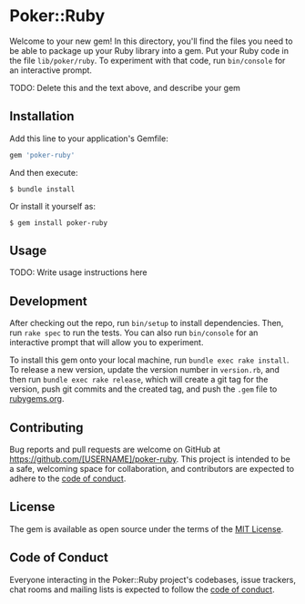 # Poker::Ruby

Welcome to your new gem! In this directory, you'll find the files you need to be able to package up your Ruby library into a gem. Put your Ruby code in the file `lib/poker/ruby`. To experiment with that code, run `bin/console` for an interactive prompt.

TODO: Delete this and the text above, and describe your gem

## Installation

Add this line to your application's Gemfile:

```ruby
gem 'poker-ruby'
```

And then execute:

    $ bundle install

Or install it yourself as:

    $ gem install poker-ruby

## Usage

TODO: Write usage instructions here

## Development

After checking out the repo, run `bin/setup` to install dependencies. Then, run `rake spec` to run the tests. You can also run `bin/console` for an interactive prompt that will allow you to experiment.

To install this gem onto your local machine, run `bundle exec rake install`. To release a new version, update the version number in `version.rb`, and then run `bundle exec rake release`, which will create a git tag for the version, push git commits and the created tag, and push the `.gem` file to [rubygems.org](https://rubygems.org).

## Contributing

Bug reports and pull requests are welcome on GitHub at https://github.com/[USERNAME]/poker-ruby. This project is intended to be a safe, welcoming space for collaboration, and contributors are expected to adhere to the [code of conduct](https://github.com/[USERNAME]/poker-ruby/blob/master/CODE_OF_CONDUCT.md).

## License

The gem is available as open source under the terms of the [MIT License](https://opensource.org/licenses/MIT).

## Code of Conduct

Everyone interacting in the Poker::Ruby project's codebases, issue trackers, chat rooms and mailing lists is expected to follow the [code of conduct](https://github.com/[USERNAME]/poker-ruby/blob/master/CODE_OF_CONDUCT.md).
